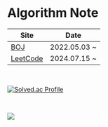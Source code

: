 # Algorithm Note


| Site  | Date |
| ----------------------------- | ----------------------------- |
| [BOJ](https://solved.ac/profile/cocobi24)     | 2022.05.03 ~  |
| [LeetCode](https://leetcode.com/u/cocobi24/)  | 2024.07.15 ~  |

<br/>

[![Solved.ac Profile](http://mazassumnida.wtf/api/v2/generate_badge?boj=cocobi24)](https://solved.ac/cocobi24/)

<br/>

![](https://leetcard.jacoblin.cool/cocobi24?theme=light&font=Reenie%20Beanie)